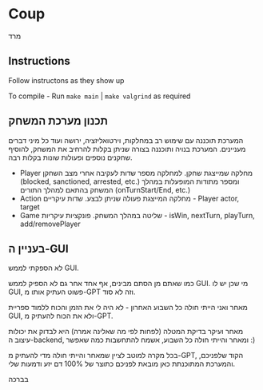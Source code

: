# Coup
מרד

## Instructions
Follow instructons as they show up

To compile - Run ```make main``` | ```make valgrind``` as required

## תכנון מערכת המשחק

המערכת תוכננה עם שימוש רב במחלקות, וירטואליזציה, ירושה ועוד כל מיני דברים מעניינים.
המערכת בנויה ותוכננה בצורה שניתן בקלות להרחיב את המשחק, להוסיף שחקנים נוספים ופעולות שונות בקלות רבה.

* Player
  מחלקה שמייצגת שחקן. למחלקה מספר שדות לעקיבה אחרי מצב השחקן (blocked, sanctioned, arrested, etc.) ומספר מתודות המופעלות במהלך המשחק בהתאם למהלך התורים (onTurnStart/End, etc.)
* Action
  מחלקה המייצגת פעולה שניתן לבצע. שדות עיקריים  - Player actor, target
* Game
  שליטה במהלך המשחק. פונקציות עיקריות - isWin, nextTurn, playTurn, add/removePlayer

## בעניין ה-GUI

לא הספקתי לממש GUI.

כמו שאתם מן הסתם מבינים, אף אחד אחר גם לא הספיק לממש GUI. מי שכן יש לו GUI, פשוט העתיק אותו מ-GPT וזה לא סוד.

מאחר ואני הייתי חולה כל השבוע האחרון - לא היה לי את הזמן והכוח ללמוד ספריית GUI, ולא את הכוח להעתיק מ-GPT.

מאחר ועיקר בדיקת המטלה (לפחות לפי  מה שאלינה אמרה) היא לבדוק את יכולות עיצוב ה-backend, ומאחר והייתי חולה כל השבוע, אשמח להתחשבות כמה שאפשר :)

בכל מקרה למוטב לציין שמאחר והייתי חולה מדי להעתיק מ-GPT, הקוד שלפניכם, והמערכת המתוכנתת כאן מובאת לפניכם כתוצר של 100% דם יזע ודמעות שלי.

בברכה

